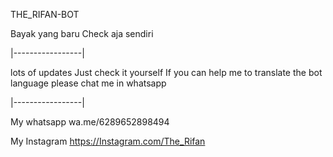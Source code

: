 THE_RIFAN-BOT

Bayak yang baru
Check aja sendiri

|-----------------|

lots of updates
Just check it yourself 
If you can help me to translate the bot language please chat me in whatsapp

|-----------------|

My whatsapp
wa.me/6289652898494

My Instagram
https://Instagram.com/The_Rifan
